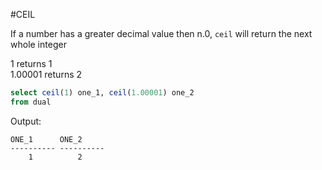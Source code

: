 #CEIL

If a number has a greater decimal value then n.0, `ceil` will return the next whole integer

1 returns 1  
1.00001 returns 2

```sql
select ceil(1) one_1, ceil(1.00001) one_2
from dual
```

Output:

```
ONE_1      ONE_2
---------- ----------
    1          2
```
